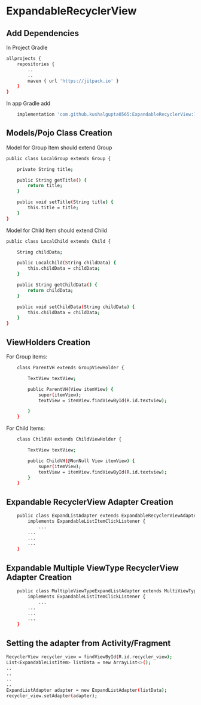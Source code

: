 # ExpandableRecyclerView

## Add Dependencies

In Project Gradle

```bash
allprojects {
    repositories {
        ..
        ..
        maven { url 'https://jitpack.io' }
    }
}
```

In app Gradle add
```bash
	implementation 'com.github.kushalgupta0565:ExpandableRecyclerView:1.0.0'
```


## Models/Pojo Class Creation

Model for Group Item should extend Group

```bash
public class LocalGroup extends Group {

    private String title;

    public String getTitle() {
        return title;
    }

    public void setTitle(String title) {
        this.title = title;
    }
}
```

Model for Child Item should extend Child

```bash
public class LocalChild extends Child {

    String childData;

    public LocalChild(String childData) {
        this.childData = childData;
    }

    public String getChildData() {
        return childData;
    }

    public void setChildData(String childData) {
        this.childData = childData;
    }
}
```

## ViewHolders Creation

For Group items:
```bash
    class ParentVH extends GroupViewHolder {

        TextView textView;

        public ParentVH(View itemView) {
            super(itemView);
            textView = itemView.findViewById(R.id.textview);

        }
    }

```

For Child Items:
```bash
    class ChildVH extends ChildViewHolder {

        TextView textView;

        public ChildVH(@NonNull View itemView) {
            super(itemView);
            textView = itemView.findViewById(R.id.textview);
        }
    }
```


## Expandable RecyclerView Adapter Creation

```bash
    public class ExpandListAdapter extends ExpandableRecyclerViewAdapter<ParentVH, ChildVH>
		implements ExpandableListItemClickListener {
        	...
		...
		...
		...
    }
```

## Expandable Multiple ViewType RecyclerView Adapter Creation

```bash
    public class MultipleViewTypeExpandListAdapter extends MultiViewTypeExpandaleAdapter<GroupViewHolder, ChildViewHolder>
		implements ExpandableListItemClickListener {
        	...
		...
		...
		...
    }
```



## Setting the adapter from Activity/Fragment

```bash
RecyclerView recycler_view = findViewById(R.id.recycler_view);
List<ExpandableListItem> listData = new ArrayList<>();
..
..
..
..
ExpandListAdapter adapter = new ExpandListAdapter(listData);
recycler_view.setAdapter(adapter);
```





